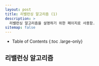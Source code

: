 ```yaml
---
layout: post
title: 리밸런싱 알고리즘 (1)
description: >
  리밸런싱 알고리즘을 설명하기 위한 페이지로 사용함.
sitemap: false
---
```




- Table of Contents
{:toc .large-only}


## 리밸런싱 알고리즘
